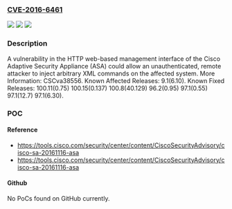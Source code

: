 ### [CVE-2016-6461](https://cve.mitre.org/cgi-bin/cvename.cgi?name=CVE-2016-6461)
![](https://img.shields.io/static/v1?label=Product&message=Cisco%20Adaptive%20Security%20Appliance%20(ASA)%209.1(6.10)&color=blue)
![](https://img.shields.io/static/v1?label=Version&message=n%2Fa&color=blue)
![](https://img.shields.io/static/v1?label=Vulnerability&message=unspecified&color=brighgreen)

### Description

A vulnerability in the HTTP web-based management interface of the Cisco Adaptive Security Appliance (ASA) could allow an unauthenticated, remote attacker to inject arbitrary XML commands on the affected system. More Information: CSCva38556. Known Affected Releases: 9.1(6.10). Known Fixed Releases: 100.11(0.75) 100.15(0.137) 100.8(40.129) 96.2(0.95) 97.1(0.55) 97.1(12.7) 97.1(6.30).

### POC

#### Reference
- https://tools.cisco.com/security/center/content/CiscoSecurityAdvisory/cisco-sa-20161116-asa
- https://tools.cisco.com/security/center/content/CiscoSecurityAdvisory/cisco-sa-20161116-asa

#### Github
No PoCs found on GitHub currently.

